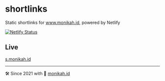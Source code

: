 # shortlinks

Static shortlinks for www.monikah.id, powered by Netlify

[![Netlify Status](https://api.netlify.com/api/v1/badges/d9a179e8-707f-4486-83fe-b606741632d0/deploy-status)](https://app.netlify.com/sites/monikahid-shortlinks/deploys)

## Live

[s.monikah.id](https://s.monikah.id)

---

🛠️ Since 2021 with 💖 [monikah.id](https://www.monikah.id)
